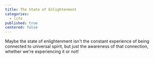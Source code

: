 ```yaml
---
title: The State of Enlightenment
categories:
  - life
published: true
centered: false
---
```


Maybe the state of enlightenment
isn't the constant experience 
of being connected to universal spirit,
but just the awareness of that connection,
whether we're experiencing it or not!
